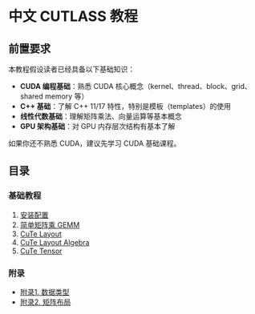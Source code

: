 # 中文 CUTLASS 教程

## 前置要求

本教程假设读者已经具备以下基础知识：

- **CUDA 编程基础**：熟悉 CUDA 核心概念（kernel、thread、block、grid、shared memory 等）
- **C++ 基础**：了解 C++ 11/17 特性，特别是模板（templates）的使用
- **线性代数基础**：理解矩阵乘法、向量运算等基本概念
- **GPU 架构基础**：对 GPU 内存层次结构有基本了解

如果你还不熟悉 CUDA，建议先学习 CUDA 基础课程。

## 目录

### 基础教程
1. [安装配置](doc/01.安装配置.md)
2. [简单矩阵乘 GEMM](doc/02.简单矩阵乘%20GEMM.md)
3. [CuTe Layout](doc/03.CuTe_Layout.md)
4. [CuTe Layout Algebra](doc/04.CuTe_Layout_Algebra.md)
5. [CuTe Tensor](doc/05.CuTe_Tensor.md)

### 附录
- [附录1. 数据类型](doc/附录1.%20数据类型.md)
- [附录2. 矩阵布局](doc/附录2.%20矩阵布局.md)
